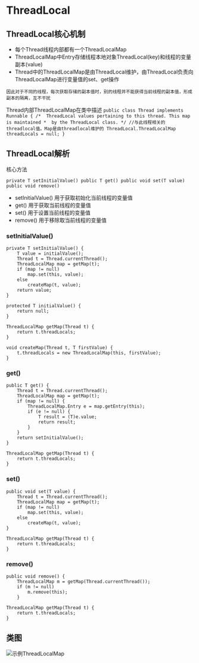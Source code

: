 # ThreadLocal

## ThreadLocal核心机制
* 每个Thread线程内部都有一个ThreadLocalMap
* ThreadLocalMap中Entry存储线程本地对象ThreadLocal(key)和线程的变量副本(value)
* Thread中的ThreadLocalMap是由ThreadLocal维护，由ThreadLocal负责向ThreadLocalMap进行变量值的set、get操作

`因此对于不同的线程，每次获取存储的副本值时，别的线程并不能获得当前线程的副本值，形成副本的隔离，互不干扰`

Thread内部ThreadLocalMap在类中描述
   ` public class Thread implements Runnable {
   /*  ThreadLocal values pertaining to this thread. This map is maintained
     *  by the ThreadLocal class. */
        //与此线程相关的threadlocal值。Map是由threadlocal维护的
        ThreadLocal.ThreadLocalMap threadLocals = null;
    }
    `
## ThreadLocal解析
核心方法

` private T setInitialValue()
 public T get()
 public void set(T value)
 public void remove()
`
* setInitialValue() 用于获取初始化当前线程的变量值
* get() 用于获取当前线程的变量值
* set() 用于设置当前线程的变量值
* remove() 用于移除取当前线程的变量值

### setInitialValue()

```
private T setInitialValue() {
    T value = initialValue();
    Thread t = Thread.currentThread();
    ThreadLocalMap map = getMap(t);
    if (map != null)
        map.set(this, value);
    else
        createMap(t, value);
    return value;
}

protected T initialValue() {
    return null;
}

ThreadLocalMap getMap(Thread t) {
    return t.threadLocals;
}

void createMap(Thread t, T firstValue) {
    t.threadLocals = new ThreadLocalMap(this, firstValue);
}
```

### get()
```
public T get() {
    Thread t = Thread.currentThread();
    ThreadLocalMap map = getMap(t);
    if (map != null) {
        ThreadLocalMap.Entry e = map.getEntry(this);
        if (e != null) {
            T result = (T)e.value;
            return result;
        }
    }
    return setInitialValue();
}

ThreadLocalMap getMap(Thread t) {
    return t.threadLocals;
}
```

### set()
```
public void set(T value) {
    Thread t = Thread.currentThread();
    ThreadLocalMap map = getMap(t);
    if (map != null)
        map.set(this, value);
    else
        createMap(t, value);
}

ThreadLocalMap getMap(Thread t) {
    return t.threadLocals;
}
```
### remove()

```
public void remove() {
    ThreadLocalMap m = getMap(Thread.currentThread());
    if (m != null)
        m.remove(this);
    }

ThreadLocalMap getMap(Thread t) {
    return t.threadLocals;
}
```
     
## 类图

![示例ThreadLocalMap](https://raw.githubusercontent.com/wxmylife/wxmylife/master/art/ThreadLocalMap.webp)